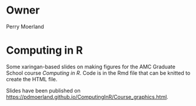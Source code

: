 # Owner

Perry Moerland

# Computing in R

Some xaringan-based slides on making figures for the AMC Graduate School course _Computing in R_. Code is in the Rmd file that can be knitted to create the HTML file.

Slides have been published on https://pdmoerland.github.io/ComputingInR/Course_graphics.html.


